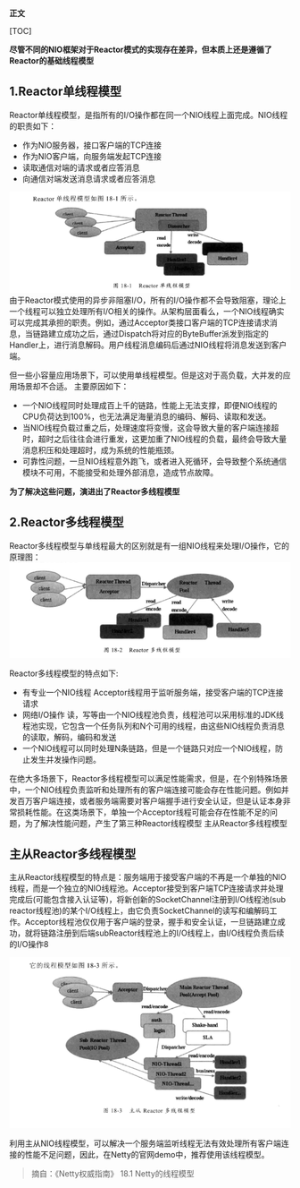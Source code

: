 **正文**

[TOC]

 __尽管不同的NIO框架对于Reactor模式的实现存在差异，但本质上还是遵循了Reactor的基础线程模型__

## 1.Reactor单线程模型
Reactor单线程模型，是指所有的I/O操作都在同一个NIO线程上面完成。NIO线程的职责如下：
* 作为NIO服务器，接口客户端的TCP连接
* 作为NIO客户端，向服务端发起TCP连接
* 读取通信对端的请求或者应答消息
* 向通信对端发送消息请求或者应答消息

![avatar](images/Reactor单线程模型.png)
由于Reactor模式使用的异步非阻塞I/O，所有的I/O操作都不会导致阻塞，理论上一个线程可以独立处理所有I/O相关的操作。从架构层面看么，一个NIO线程确实可以完成其承担的职责。例如，通过Acceptor类接口客户端的TCP连接请求消息，当链路建立成功之后，通过Dispatch将对应的ByteBuffer派发到指定的Handler上，进行消息解码。用户线程消息编码后通过NIO线程将消息发送到客户端。

但一些小容量应用场景下，可以使用单线程模型。但是这对于高负载，大并发的应用场景却不合适。 主要原因如下：
* 一个NIO线程同时处理成百上千的链路，性能上无法支撑，即便NIO线程的CPU负荷达到100%，也无法满足海量消息的编码、解码、读取和发送。
* 当NIO线程负载过重之后，处理速度将变慢，这会导致大量的客户端连接超时，超时之后往往会进行重发，这更加重了NIO线程的负载，最终会导致大量消息积压和处理超时，成为系统的性能瓶颈。
* 可靠性问题，一旦NIO线程意外跑飞，或者进入死循环，会导致整个系统通信模块不可用，不能接受和处理外部消息，造成节点故障。

**为了解决这些问题，演进出了Reactor多线程模型**

## 2.Reactor多线程模型
Reactor多线程模型与单线程最大的区别就是有一组NIO线程来处理I/O操作，它的原理图：
![avatar](images/Reactor多线程模型.png)

Reactor多线程模型的特点如下:
* 有专业一个NIO线程  Acceptor线程用于监听服务端，接受客户端的TCP连接请求
* 网络I/O操作  读，写等由一个NIO线程池负责，线程池可以采用标准的JDK线程池实现，它包含一个任务队列和N个可用的线程，由这些NIO线程负责消息的读取，解码，编码和发送
* 一个NIO线程可以同时处理N条链路，但是一个链路只对应一个NIO线程，防止发生并发操作问题。

在绝大多场景下，Reactor多线程模型可以满足性能需求，但是，在个别特殊场景中，一个NIO线程负责监听和处理所有的客户端连接可能会存在性能问题。例如并发百万客户端连接，或者服务端需要对客户端握手进行安全认证，但是认证本身非常损耗性能。在这类场景下，单独一个Acceptor线程可能会存在性能不足的问题，为了解决性能问题，产生了第三种Reactor线程模型 主从Reactor多线程模型

## 主从Reactor多线程模型
主从Reactor线程模型的特点是：服务端用于接受客户端的不再是一个单独的NIO线程，而是一个独立的NIO线程池。Acceptor接受到客户端TCP连接请求并处理完成后(可能包含接入认证等)，将新创新的SocketChannel注册到I/O线程池(sub reactor线程池)的某个I/O线程上，由它负责SocketChannel的读写和编解码工作。Acceptor线程池仅仅用于客户端的登录，握手和安全认证，一旦链路建立成功，就将链路注册到后端subReactor线程池上的I/O线程上，由I/O线程负责后续的I/O操作8

![avatar](images/主从Reactor多线程模型.png) 

利用主从NIO线程模型，可以解决一个服务端监听线程无法有效处理所有客户端连接的性能不足问题，因此，在Netty的官网demo中，推荐使用该线程模型。




>摘自：《Netty权威指南》 18.1 Netty的线程模型
